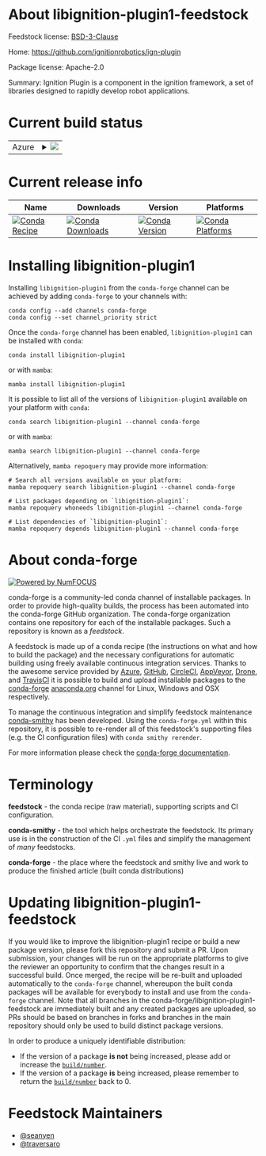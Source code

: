 About libignition-plugin1-feedstock
===================================

Feedstock license: [BSD-3-Clause](https://github.com/conda-forge/libignition-plugin-feedstock/blob/main/LICENSE.txt)

Home: https://github.com/ignitionrobotics/ign-plugin

Package license: Apache-2.0

Summary: Ignition Plugin is a component in the ignition framework, a set of libraries designed
to rapidly develop robot applications.


Current build status
====================


<table>
    
  <tr>
    <td>Azure</td>
    <td>
      <details>
        <summary>
          <a href="https://dev.azure.com/conda-forge/feedstock-builds/_build/latest?definitionId=9207&branchName=main">
            <img src="https://dev.azure.com/conda-forge/feedstock-builds/_apis/build/status/libignition-plugin-feedstock?branchName=main">
          </a>
        </summary>
        <table>
          <thead><tr><th>Variant</th><th>Status</th></tr></thead>
          <tbody><tr>
              <td>linux_64</td>
              <td>
                <a href="https://dev.azure.com/conda-forge/feedstock-builds/_build/latest?definitionId=9207&branchName=main">
                  <img src="https://dev.azure.com/conda-forge/feedstock-builds/_apis/build/status/libignition-plugin-feedstock?branchName=main&jobName=linux&configuration=linux%20linux_64_" alt="variant">
                </a>
              </td>
            </tr><tr>
              <td>linux_aarch64</td>
              <td>
                <a href="https://dev.azure.com/conda-forge/feedstock-builds/_build/latest?definitionId=9207&branchName=main">
                  <img src="https://dev.azure.com/conda-forge/feedstock-builds/_apis/build/status/libignition-plugin-feedstock?branchName=main&jobName=linux&configuration=linux%20linux_aarch64_" alt="variant">
                </a>
              </td>
            </tr><tr>
              <td>linux_ppc64le</td>
              <td>
                <a href="https://dev.azure.com/conda-forge/feedstock-builds/_build/latest?definitionId=9207&branchName=main">
                  <img src="https://dev.azure.com/conda-forge/feedstock-builds/_apis/build/status/libignition-plugin-feedstock?branchName=main&jobName=linux&configuration=linux%20linux_ppc64le_" alt="variant">
                </a>
              </td>
            </tr><tr>
              <td>osx_64</td>
              <td>
                <a href="https://dev.azure.com/conda-forge/feedstock-builds/_build/latest?definitionId=9207&branchName=main">
                  <img src="https://dev.azure.com/conda-forge/feedstock-builds/_apis/build/status/libignition-plugin-feedstock?branchName=main&jobName=osx&configuration=osx%20osx_64_" alt="variant">
                </a>
              </td>
            </tr><tr>
              <td>osx_arm64</td>
              <td>
                <a href="https://dev.azure.com/conda-forge/feedstock-builds/_build/latest?definitionId=9207&branchName=main">
                  <img src="https://dev.azure.com/conda-forge/feedstock-builds/_apis/build/status/libignition-plugin-feedstock?branchName=main&jobName=osx&configuration=osx%20osx_arm64_" alt="variant">
                </a>
              </td>
            </tr><tr>
              <td>win_64</td>
              <td>
                <a href="https://dev.azure.com/conda-forge/feedstock-builds/_build/latest?definitionId=9207&branchName=main">
                  <img src="https://dev.azure.com/conda-forge/feedstock-builds/_apis/build/status/libignition-plugin-feedstock?branchName=main&jobName=win&configuration=win%20win_64_" alt="variant">
                </a>
              </td>
            </tr>
          </tbody>
        </table>
      </details>
    </td>
  </tr>
</table>

Current release info
====================

| Name | Downloads | Version | Platforms |
| --- | --- | --- | --- |
| [![Conda Recipe](https://img.shields.io/badge/recipe-libignition--plugin1-green.svg)](https://anaconda.org/conda-forge/libignition-plugin1) | [![Conda Downloads](https://img.shields.io/conda/dn/conda-forge/libignition-plugin1.svg)](https://anaconda.org/conda-forge/libignition-plugin1) | [![Conda Version](https://img.shields.io/conda/vn/conda-forge/libignition-plugin1.svg)](https://anaconda.org/conda-forge/libignition-plugin1) | [![Conda Platforms](https://img.shields.io/conda/pn/conda-forge/libignition-plugin1.svg)](https://anaconda.org/conda-forge/libignition-plugin1) |

Installing libignition-plugin1
==============================

Installing `libignition-plugin1` from the `conda-forge` channel can be achieved by adding `conda-forge` to your channels with:

```
conda config --add channels conda-forge
conda config --set channel_priority strict
```

Once the `conda-forge` channel has been enabled, `libignition-plugin1` can be installed with `conda`:

```
conda install libignition-plugin1
```

or with `mamba`:

```
mamba install libignition-plugin1
```

It is possible to list all of the versions of `libignition-plugin1` available on your platform with `conda`:

```
conda search libignition-plugin1 --channel conda-forge
```

or with `mamba`:

```
mamba search libignition-plugin1 --channel conda-forge
```

Alternatively, `mamba repoquery` may provide more information:

```
# Search all versions available on your platform:
mamba repoquery search libignition-plugin1 --channel conda-forge

# List packages depending on `libignition-plugin1`:
mamba repoquery whoneeds libignition-plugin1 --channel conda-forge

# List dependencies of `libignition-plugin1`:
mamba repoquery depends libignition-plugin1 --channel conda-forge
```


About conda-forge
=================

[![Powered by
NumFOCUS](https://img.shields.io/badge/powered%20by-NumFOCUS-orange.svg?style=flat&colorA=E1523D&colorB=007D8A)](https://numfocus.org)

conda-forge is a community-led conda channel of installable packages.
In order to provide high-quality builds, the process has been automated into the
conda-forge GitHub organization. The conda-forge organization contains one repository
for each of the installable packages. Such a repository is known as a *feedstock*.

A feedstock is made up of a conda recipe (the instructions on what and how to build
the package) and the necessary configurations for automatic building using freely
available continuous integration services. Thanks to the awesome service provided by
[Azure](https://azure.microsoft.com/en-us/services/devops/), [GitHub](https://github.com/),
[CircleCI](https://circleci.com/), [AppVeyor](https://www.appveyor.com/),
[Drone](https://cloud.drone.io/welcome), and [TravisCI](https://travis-ci.com/)
it is possible to build and upload installable packages to the
[conda-forge](https://anaconda.org/conda-forge) [anaconda.org](https://anaconda.org/)
channel for Linux, Windows and OSX respectively.

To manage the continuous integration and simplify feedstock maintenance
[conda-smithy](https://github.com/conda-forge/conda-smithy) has been developed.
Using the ``conda-forge.yml`` within this repository, it is possible to re-render all of
this feedstock's supporting files (e.g. the CI configuration files) with ``conda smithy rerender``.

For more information please check the [conda-forge documentation](https://conda-forge.org/docs/).

Terminology
===========

**feedstock** - the conda recipe (raw material), supporting scripts and CI configuration.

**conda-smithy** - the tool which helps orchestrate the feedstock.
                   Its primary use is in the construction of the CI ``.yml`` files
                   and simplify the management of *many* feedstocks.

**conda-forge** - the place where the feedstock and smithy live and work to
                  produce the finished article (built conda distributions)


Updating libignition-plugin1-feedstock
======================================

If you would like to improve the libignition-plugin1 recipe or build a new
package version, please fork this repository and submit a PR. Upon submission,
your changes will be run on the appropriate platforms to give the reviewer an
opportunity to confirm that the changes result in a successful build. Once
merged, the recipe will be re-built and uploaded automatically to the
`conda-forge` channel, whereupon the built conda packages will be available for
everybody to install and use from the `conda-forge` channel.
Note that all branches in the conda-forge/libignition-plugin1-feedstock are
immediately built and any created packages are uploaded, so PRs should be based
on branches in forks and branches in the main repository should only be used to
build distinct package versions.

In order to produce a uniquely identifiable distribution:
 * If the version of a package **is not** being increased, please add or increase
   the [``build/number``](https://docs.conda.io/projects/conda-build/en/latest/resources/define-metadata.html#build-number-and-string).
 * If the version of a package **is** being increased, please remember to return
   the [``build/number``](https://docs.conda.io/projects/conda-build/en/latest/resources/define-metadata.html#build-number-and-string)
   back to 0.

Feedstock Maintainers
=====================

* [@seanyen](https://github.com/seanyen/)
* [@traversaro](https://github.com/traversaro/)

